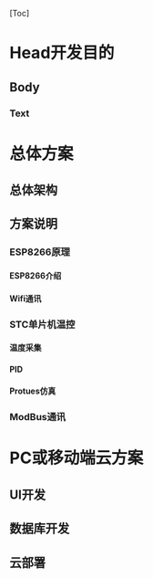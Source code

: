 [Toc]
# Head开发目的
## Body
### Text
# 总体方案
## 总体架构
## 方案说明
### ESP8266原理
#### ESP8266介绍
#### Wifi通讯
### STC单片机温控
#### 温度采集
#### PID
#### Protues仿真
### ModBus通讯
# PC或移动端云方案
## UI开发
## 数据库开发
## 云部署